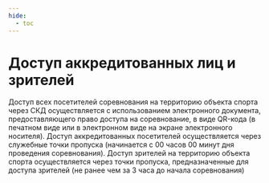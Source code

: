 ```yaml
---
hide:
  - toc
---
```


# Доступ аккредитованных лиц и зрителей

Доступ всех посетителей соревнования на территорию объекта спорта через СКД осуществляется с использованием электронного документа, предоставляющего право доступа на соревнование, в виде QR-кода (в печатном виде или в электронном виде на экране электронного носителя).
Доступ аккредитованных посетителей осуществляется через служебные точки пропуска (начинается с 00 часов 00 минут дня проведения соревнования).
Доступ зрителей на территорию объекта спорта осуществляется через точки пропуска, предназначенные для доступа зрителей (не ранее чем за 3 часа до начала соревнования)
